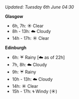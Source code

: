 *Updated: Tuesday 6th June 04:30*

**Glasgow**

* 6h, 7h: :sunny: Clear
* 8h - 13h: :cloud: Cloudy
* 14h - 17h: :sunny: Clear

**Edinburgh**

* 6h: :umbrella: Rainy [:cloud: as of 22h]
* 7h, 8h: :cloud: Cloudy
* 9h: :umbrella: Rainy
* 10h - 13h: :cloud: Cloudy
* 14h: :sunny: Clear
* 15h - 17h: :cyclone: Windy (:sunny:)
